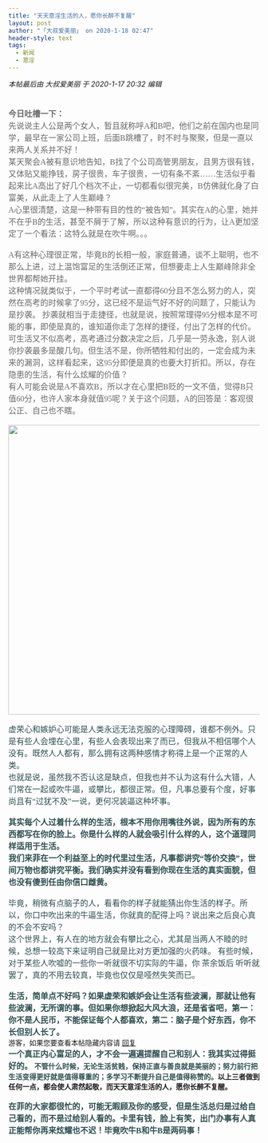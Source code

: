 ```yaml
---
title: "天天意淫生活的人，愿你长醉不复醒"
layout: post
author: "「大叔爱美丽」 on 2020-1-18 02:47"
header-style: text
tags:
  - 新闻
  - 意淫
---
```


<head>
 <script type="text/javascript">replyreload += ',' + 5995834;</script>
</head>
<body>
 <i class="pstatus"> 本帖最后由 大叔爱美丽 于 2020-1-17 20:32 编辑 </i>
 <br> 
 <br> 
 <font size="3"><font color="#696969"><br> <strong><font face="黑体">今日吐槽一下：</font></strong></font></font> 
 <div align="left"> 
  <font face="黑体"><font size="3"><font color="#696969">先说说主人公是两个女人，暂且就称呼A和B吧，他们之前在国内也是同学，最早在一家公司上班，后面B跳槽了，时不时与聚聚，但是一直以来两人关系并不好！</font></font></font> 
 </div> 
 <div align="left"> 
  <font face="黑体"><font size="3"><font color="#696969"> </font></font></font> 
 </div> 
 <div align="left"> 
  <font face="黑体"><font size="3"><font color="#696969">某天聚会A被有意识地告知，B找了个公司高管男朋友，且男方很有钱，又体贴又能挣钱，房子很贵，车子很贵，一切有条不紊……生活似乎看起来比A高出了好几个档次不止，一切都看似很完美，B仿佛就化身了白富美，从此走上了人生巅峰？</font></font></font> 
 </div> 
 <div align="left"> 
  <font face="黑体"><font size="3"><font color="#696969"> </font></font></font> 
 </div> 
 <div align="left"> 
  <font face="黑体"><font size="3"><font color="#696969">A心里很清楚，这是一种带有目的性的“被告知”。其实在A的心里，她并不在乎B的生活，甚至不屑于了解，所以这种有意识的行为，让A更加坚定了一个看法：这特么就是在吹牛啊。。。</font></font></font> 
 </div> 
 <div align="left"> 
  <font face="黑体"><font size="3"><font color="#696969"><br> </font></font></font> 
 </div> 
 <div align="left"> 
  <font face="黑体"><font size="3"><font color="#696969"> </font></font></font> 
 </div> 
 <div align="left"> 
  <font face="黑体"><font size="3"><font color="#696969">A有这种心理很正常，毕竟B的长相一般，家庭普通，谈不上聪明，也不那么上进，过上温饱富足的生活倒还正常，但想要走上人生巅峰除非全世界都帮她开挂。</font></font></font> 
 </div> 
 <div align="left"> 
  <font face="黑体"><font size="3"><font color="#696969"> </font></font></font> 
 </div> 
 <div align="left"> 
  <font face="黑体"><font size="3"><font color="#696969">这种情况就类似于，一个平时考试一直都得60分且不怎么努力的人，突然在高考的时候拿了95分，这已经不是运气好不好的问题了，只能认为是抄袭。</font></font></font> 
  <font color="#696969"><font face="黑体"><font size="3">抄袭就相当于走捷径，也就是说，按照常理得95分根本是不可能的事，即使是真的，谁知道你走了怎样的捷径，付出了怎样的代价。</font></font></font> 
  <font color="#696969"><font face="黑体"><font size="3">可生活又不似高考，高考通过分数决定之后，几乎是一劳永逸，别人说你抄袭最多是酸几句。但生活不是，你所牺牲和付出的，一定会成为未来的漏洞，这样看起来，这95分即便是真的也要大打折扣。所以，存在隐患的生活，有什么炫耀的价值？</font></font></font> 
 </div> 
 <div align="left"> 
  <font face="黑体"><font size="3"><font color="#696969"> </font></font></font> 
 </div> 
 <div align="left"> 
  <font face="黑体"><font size="3"><font color="#696969">有人可能会说是A不喜欢B，所以才在心里把B贬的一文不值，觉得B只值60分，也许人家本身就值95呢？关于这个问题，A的回答是：客观很公正、自己也不瞎。</font></font></font> 
 </div> 
 <div align="left"> 
  <font face="微软雅黑"><font size="3"><font color="#696969"><br> </font></font></font> 
 </div> 
 <div align="left"> 
  <ignore_js_op> 
   <img aid="1328059" src="https://bbs.boniu123.cc/data/attachment/forum/202001/17/195500jmj3o36v21km8v32.jpg" zoomfile="data/attachment/forum/202001/17/195500jmj3o36v21km8v32.jpg" file="data/attachment/forum/202001/17/195500jmj3o36v21km8v32.jpg" width="580" inpost="1"> 
   <div class="tip tip_4 aimg_tip" id="aimg_1328059_menu" style="position: absolute; display: none" disautofocus="true"> 
    <div class="xs0"> 
     <p><strong>261caf51f3deb48fad651fbffc1f3a292cf578ad.jpg</strong> <em class="xg1">(60.17 KB, 下载次数: 0)</em></p> 
     <p> <a href="forum.php?mod=attachment&amp;aid=MTMyODA1OXxjMmMwNDE3MHwxNTc5MjkwMDIyfDB8NTUyNTUw&amp;nothumb=yes" target="_blank">下载附件</a> &nbsp;<a href="javascript:;" onclick="showWindow(this.id, this.getAttribute('url'), 'get', 0);" id="savephoto_1328059" url="home.php?mod=spacecp&amp;ac=album&amp;op=saveforumphoto&amp;aid=1328059&amp;handlekey=savephoto_1328059">保存到相册</a> </p> 
     <p class="xg1 y"><span title="2020-1-17 19:55">昨天&nbsp;19:55</span> 上传</p> 
    </div> 
    <div class="tip_horn"></div> 
   </div> 
  </ignore_js_op> 
 </div> 
 <div align="left"> 
  <font face="微软雅黑"><font size="3"><font color="#696969"> </font></font></font> 
 </div> 
 <div align="center"> 
  <font face="微软雅黑"><br> </font> 
 </div> 
 <div align="left"> 
  <font face="微软雅黑"><font size="3"><font color="#696969"> </font></font></font> 
 </div> 
 <div align="left"> 
  <font face="微软雅黑"><font size="3"><font color="#2f4f4f">虚荣心和嫉妒心可能是人类永远无法克服的心理障碍，谁都不例外。只是有些人会埋在心里，有些人会表现出来了而已，但我从不相信哪个人没有。既然人人都有，那么拥有这两种感情才称得上是一个正常的人类。</font></font></font> 
 </div> 
 <div align="left"> 
  <font color="#2f4f4f"><font face="微软雅黑"><font size="3">也就是说，虽然我不否认这是缺点，但我也并不认为这有什么大错，人们常在一起或吹牛逼，或攀比，都很正常。但，凡事总要有个度，好事尚且有“过犹不及”一说，更何况装逼这种坏事。</font></font></font> 
 </div> 
 <div align="left"> 
  <font face="微软雅黑"><font size="3"><font color="#2f4f4f"><br> </font></font></font> 
 </div> 
 <div align="left"> 
  <font face="微软雅黑"><font size="3"><font color="#2f4f4f"> </font></font></font> 
 </div> 
 <div align="left"> 
  <font face="微软雅黑"><font size="3"><font color="#2f4f4f"><strong>其实每个人过着什么样的生活，根本不用你用嘴往外说，因为所有的东西都写在你的脸上。你是什么样的人就会吸引什么样的人，这个道理同样适用于生活。</strong></font></font></font> 
 </div> 
 <div align="left"> 
  <font face="微软雅黑"><font size="3"><font color="#2f4f4f"><strong>我们来菲在一个利益至上的时代里过生活，凡事都讲究“等价交换”，世间万物也都讲究平衡。我们确实并没有看到你现在生活的真实面貌，但也没有傻到任由你信口雌黄。</strong></font></font></font> 
 </div> 
 <div align="left"> 
  <font face="微软雅黑"><font size="3"><font color="#2f4f4f"><br> </font></font></font> 
 </div> 
 <div align="left"> 
  <font face="微软雅黑"><font size="3"><font color="#2f4f4f"> </font></font></font> 
 </div> 
 <div align="left"> 
  <font face="微软雅黑"><font size="3"><font color="#2f4f4f">毕竟，稍微有点脑子的人，看看你的样子就能猜出你生活的样子。所以，你口中吹出来的牛逼生活，你就真的配得上吗？说出来之后良心真的不会不安吗？</font></font></font> 
 </div> 
 <div align="left"> 
  <font face="微软雅黑"><font size="3"><font color="#2f4f4f"> </font></font></font> 
 </div> 
 <div align="left"> 
  <font face="微软雅黑"><font size="3"><font color="#2f4f4f">这个世界上，有人在的地方就会有攀比之心，尤其是当两人不睦的时候，总想一较高下来证明自己就是比对方更加强的火药味。</font></font></font> 
  <font face="微软雅黑"><font size="3"><font color="#2f4f4f">有些时候，对于某些人吹嘘的一些你一听就很不切实际的牛逼，你</font></font></font> 
  <font color="#2f4f4f"><font face="微软雅黑"><font size="3">茶余饭后</font></font></font> 
  <font color="#2f4f4f"><font face="微软雅黑"><font size="3">听听就罢了，真的不用去较真，毕竟也仅仅是哑然失笑而已。</font></font></font> 
 </div> 
 <div align="left"> 
  <font face="微软雅黑"><font size="3"><font color="#2f4f4f"><br> </font></font></font> 
 </div> 
 <div align="left"> 
  <font face="微软雅黑"><font size="3"><font color="#2f4f4f"><strong>生活，简单点不好吗？如果虚荣和嫉妒会让生活有些波澜，那就让他有些波澜，无所谓的事。但如果你想掀起大风大浪，还是省省吧，第一：你不是人民币，不能保证每个人都喜欢，第二：脑子是个好东西，你不长但别人长了。</strong></font></font></font> 
 </div> 
 <div align="left"> 
  <div class="locked">
    游客，如果您要查看本帖隐藏内容请 
   <a href="forum.php?mod=post&amp;action=reply&amp;fid=2&amp;tid=552550" onclick="showWindow('reply', this.href)">回复</a> 
  </div> 
 </div> 
 <div align="left"> 
  <font face="微软雅黑"><font size="3"><font color="#2f4f4f"><strong>一个真正内心富足的人，才不会一遍遍提醒自己和别人：我其实过得挺好的。</strong></font></font></font> 
  <strong><font color="#2f4f4f">不管什么时候，无论生活贫贱，保持正直与善良就是美丽的；努力前行把生活变得更好就是值得尊重的；多学习不断提升自己是值得称赞的。</font>以上三者做到任何一点，都会使人肃然起敬，而天天意淫生活的人，愿你长醉不复醒。</strong> 
 </div>
 <br> 
 <div align="left"> 
  <font face="微软雅黑"><font size="3"><font color="#2f4f4f"><strong>在菲的大家都很忙的，可能无暇顾及你的感受，但是生活总归是过给自己看的，而不是过给别人看的。卡里有钱，脸上有笑，出门办事有人真正能帮你再来炫耀也不迟！毕竟吹牛B和牛B是两码事！</strong></font></font></font> 
 </div>
 <br> 
 <br> 
 <br> 
 <br> 
 <br>
</body>


